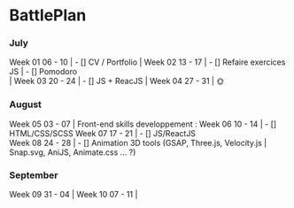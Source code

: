 # BattlePlan

### July

Week 01    06 - 10   |    - [] CV / Portfolio 
                     |
Week 02    13 - 17   |    - [] Refaire exercices JS
                     |    - [] Pomodoro  
                     |
Week 03    20 - 24   |    - [] JS + ReacJS
                     |
Week 04    27 - 31   |    :sun_with_face:


### August

Week 05    03 - 07   |    Front-end skills developpement : 
Week 06    10 - 14   |        - [] HTML/CSS/SCSS
Week 07    17 - 21   |        - [] JS/ReactJS    
Week 08    24 - 28   |        - [] Animation 3D tools (GSAP, Three.js, Velocity.js
                     |                Snap.svg, AniJS, Animate.css ... ?)
           
### September

Week 09    31 - 04   |
Week 10    07 - 11   |

